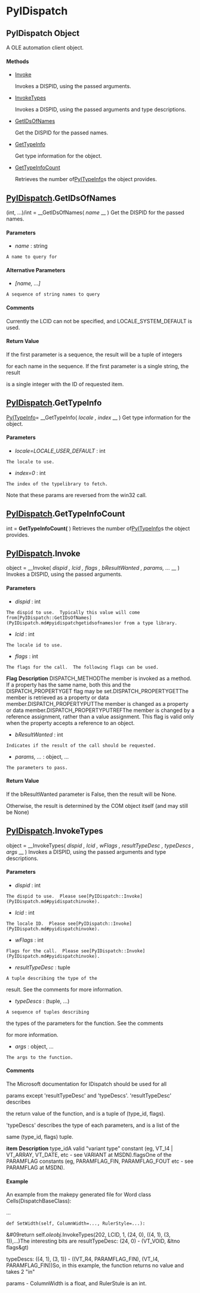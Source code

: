 # PyIDispatch

## PyIDispatch Object

A OLE automation client object.

#### Methods


  - [Invoke](PyIDispatch.md#pyidispatchinvoke)

    Invokes a DISPID, using the passed arguments.&nbsp;

  - [InvokeTypes](PyIDispatch.md#pyidispatchinvoketypes)

    Invokes a DISPID, using the passed arguments and type descriptions.&nbsp;

  - [GetIDsOfNames](PyIDispatch.md#pyidispatchgetidsofnames)

    Get the DISPID for the passed names.&nbsp;

  - [GetTypeInfo](PyIDispatch.md#pyidispatchgettypeinfo)

    Get type information for the object.&nbsp;

  - [GetTypeInfoCount](PyIDispatch.md#pyidispatchgettypeinfocount)

    Retrieves the number of[PyITypeInfo](#pyitypeinfo)s the object provides.&nbsp;


## [PyIDispatch](#pyidispatch).GetIDsOfNames

(int, ...)/int = __GetIDsOfNames( *name* __ )
Get the DISPID for the passed names.

#### Parameters


  -  *name* : string

    A name to query for

#### Alternative Parameters


  -  *[name, ...]* 

    A sequence of string names to query

#### Comments
Currently the LCID can not be specified, and  LOCALE_SYSTEM_DEFAULT is used.

#### Return Value
If the first parameter is a sequence, the result will be a tuple of integers 

for each name in the sequence.  If the first parameter is a single string, the result 

is a single integer with the ID of requested item.

## [PyIDispatch](#pyidispatch).GetTypeInfo

[PyITypeInfo](#pyitypeinfo)= __GetTypeInfo( *locale*  *, index* __ )
Get type information for the object.

#### Parameters


  -  *locale=LOCALE_USER_DEFAULT* : int

    The locale to use.

  -  *index=0* : int

    The index of the typelibrary to fetch. 

Note that these params are reversed from the win32 call.

## [PyIDispatch](#pyidispatch).GetTypeInfoCount

int = __GetTypeInfoCount(__ )
Retrieves the number of[PyITypeInfo](#pyitypeinfo)s the object provides.

## [PyIDispatch](#pyidispatch).Invoke

object = __Invoke( *dispid*  *, lcid*  *, flags*  *, bResultWanted*  *, params, ...* __ )
Invokes a DISPID, using the passed arguments.

#### Parameters


  -  *dispid* : int

    The dispid to use.  Typically this value will come from[PyIDispatch::GetIDsOfNames](PyIDispatch.md#pyidispatchgetidsofnames)or from a type library.

  -  *lcid* : int

    The locale id to use.

  -  *flags* : int

    The flags for the call.  The following flags can be used.

 __Flag__  __Description__ DISPATCH_METHODThe member is invoked as a method. If a property has the same name, both this and the DISPATCH_PROPERTYGET flag may be set.DISPATCH_PROPERTYGETThe member is retrieved as a property or data member.DISPATCH_PROPERTYPUTThe member is changed as a property or data member.DISPATCH_PROPERTYPUTREFThe member is changed by a reference assignment, rather than a value assignment. This flag is valid only when the property accepts a reference to an object.
  -  *bResultWanted* : int

    Indicates if the result of the call should be requested.

  -  *params, ...* : object, ...

    The parameters to pass.

#### Return Value
If the bResultWanted parameter is False, then the result will be None. 

Otherwise, the result is determined by the COM object itself (and may still be None)

## [PyIDispatch](#pyidispatch).InvokeTypes

object = __InvokeTypes( *dispid*  *, lcid*  *, wFlags*  *, resultTypeDesc*  *, typeDescs*  *, args* __ )
Invokes a DISPID, using the passed arguments and type descriptions.

#### Parameters


  -  *dispid* : int

    The dispid to use.  Please see[PyIDispatch::Invoke](PyIDispatch.md#pyidispatchinvoke).

  -  *lcid* : int

    The locale ID.  Please see[PyIDispatch::Invoke](PyIDispatch.md#pyidispatchinvoke).

  -  *wFlags* : int

    Flags for the call.  Please see[PyIDispatch::Invoke](PyIDispatch.md#pyidispatchinvoke).

  -  *resultTypeDesc* : tuple

    A tuple describing the type of the 

result.  See the comments for more information.

  -  *typeDescs* : (tuple, ...)

    A sequence of tuples describing 

the types of the parameters for the function.  See the comments 

for more information.

  -  *args* : object, ...

    The args to the function.

#### Comments
The Microsoft documentation for IDispatch should be used for all 

params except 'resultTypeDesc' and 'typeDescs'. 'resultTypeDesc' describes 

the return value of the function, and is a tuple of (type_id, flags). 

'typeDescs' describes the type of each parameters, and is a list of the 

same (type_id, flags) tuple.

 __item__  __Description__ type_idA valid "variant type" constant (eg, VT_I4 | VT_ARRAY, VT_DATE, etc - see VARIANT at MSDN).flagsOne of the PARAMFLAG constants (eg, PARAMFLAG_FIN, PARAMFLAG_FOUT etc - see PARAMFLAG at MSDN).
#### Example
An example from the makepy generated file for Word
class Cells(DispatchBaseClass):

...

    def SetWidth(self, ColumnWidth=..., RulerStyle=...):

&#09return self._oleobj_.InvokeTypes(202, LCID, 1, (24, 0), ((4, 1), (3, 1)),...)The interesting bits are
resultTypeDesc: (24, 0) - (VT_VOID, &ltno flags&gt)

typeDescs: ((4, 1), (3, 1)) - ((VT_R4, PARAMFLAG_FIN), (VT_I4, PARAMFLAG_FIN))So, in this example, the function returns no value and takes 2 "in" 

params - ColumnWidth is a float, and RulerStule is an int.